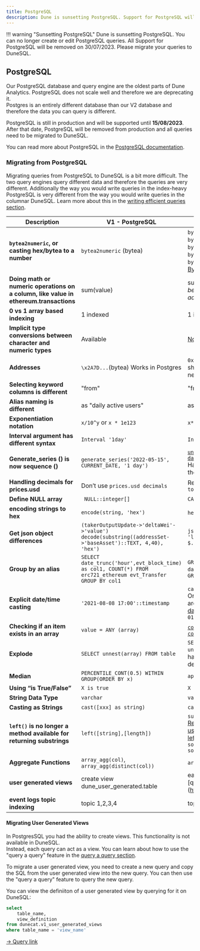 ```yaml
---
title: PostgreSQL
description: Dune is sunsetting PostgreSQL. Support for PostgreSQL will be removed on 15/07/2023. Please migrate your queries to DuneSQL.
---
```


!!! warning "Sunsetting PostgreSQL"
    Dune is sunsetting PostgreSQL. You can no longer create or edit PostgreSQL queries. All Support for PostgreSQL will be removed on 30/07/2023. Please migrate your queries to DuneSQL.

## PostgreSQL

Our PostgreSQL database and query engine are the oldest parts of Dune Analytics. PostgreSQL does not scale well and therefore we are deprecating it.  
Postgres is an entirely different database than our V2 database and therefore the data you can query is different.  

PostgreSQL is still in production and will be supported until **15/08/2023**. After that date, PostgreSQL will be removed from production and all queries need to be migrated to DuneSQL.

You can read more about PostgreSQL in the [PostgreSQL documentation](https://www.postgresql.org/docs/).

### Migrating from PostgreSQL

Migrating queries from PostgreSQL to DuneSQL is a bit more difficult. The two query engines query different data and therefore the queries are very different. Additionally the way you would write queries in the index-heavy PostgreSQL is very different from the way you would write queries in the columnar DuneSQL. Learn more about this in the [writing efficient queries section](../query/writing-efficient-queries.md).

| **Description**                                                                       | **V1 - PostgreSQL**                                                                                          | **V2 - Dune SQL**                                                                                                                                                                                                                                                                                           |
|---------------------------------------------------------------------------------------|--------------------------------------------------------------------------------------------------------------|-------------------------------------------------------------------------------------------------------------------------------------------------------------------------------------------------------------------------------------------------------------------------------------------------------------|
| **`bytea2numeric`, or casting hex/bytea to a number**                                 | `bytea2numeric` (bytea)                                                                                      | `bytearray_to_integer` (hex)   `bytearray_to_bigint` (hex)   `bytearray_to_decimal` (hex)   `bytearray_to_uint256` (hex)   `bytearray_to_int256` (hex)   More details on [Byte Array to Numeric Functions](#byte-array-to-numeric-functions)                                                                |
| **Doing math or numeric operations on a column, like value in ethereum.transactions** | sum(value)                                                                                                   | sum(cast(value as double)) *soon this won't be needed as UINT and INT columns are added automatically.*                                                                                                                                                                                                     |
| **0 vs 1 array based indexing**                                                       | 1 indexed                                                                                                    | 1 indexed                                                                                                                                                                                                                                                                                                   |
| **Implicit type conversions between character and numeric types**                     | Available                                                                                                    | [Not available](https://trino.io/docs/current/functions/conversion.html)                                                                                                                                                                                                                                    |
| **Addresses**                                                                         | `\x2A7D...`(bytea)  Works in Postgres                                                                        | `0x2a7d...` (Byte array)    No escape quotes should be used, and the literal does __not__ need to be lowercased.                                                                                                                                                                                            |
| **Selecting keyword columns is different**                                            | "from"                                                                                                       | "from"                                                                                                                                                                                                                                                                                                      |
| **Alias naming is different**                                                         | as "daily active users"                                                                                      | as "daily active users"                                                                                                                                                                                                                                                                                     |
| **Exponentiation notation**                                                           | `x/10^y` or `x * 1e123`                                                                                      | `x*power(10,y)` or `x * 1e123`                                                                                                                                                                                                                                                                              |
| **Interval argument has different syntax**                                            | `Interval '1day'`                                                                                            | `Interval '1' day`                                                                                                                                                                                                                                                                                          |
| **Generate_series () is now sequence ()**                                             | `generate_series('2022-05-15', CURRENT_DATE, '1 day')`                                                       | [`unnest(sequence(date('2022-01-01'), date('2022-02-01'), interval '7' day))`](https://dune.com/queries/1764158?d=11)   Has a 10000 values limit, and must go in the FROM statement not the SELECT.                                                                                                         |
| **Handling decimals for prices.usd**                                                  | Don’t use `prices.usd decimals`                                                                              | Replaced by `tokens_[blockchain].erc20.decimals`                                                                                                                                                                                                                                                            |
| **Define NULL array**                                                                 | ` NULL::integer[]`                                                                                           | `CAST(NULL AS ARRAY<int>))`                                                                                                                                                                                                                                                                                 |
| **encoding strings to hex**                                                           | `encode(string, 'hex')`                                                                                      | `hex(string)`  *available soon                                                                                                                                                                                                                                                                              |
| **Get json object differences**                                                       | `(takerOutputUpdate->'deltaWei'->'value') decode(substring((addressSet->'baseAsset')::TEXT, 4,40), 'hex')`   | `json_query(json_query(takerOutputUpdate, 'lax $.deltaWei' omit quotes), 'lax $.value')`                                                                                                                                                                                                                    |
| **Group by an alias**                                                                 | `SELECT date_trunc('hour',evt_block_time) as col1, COUNT(*) FROM erc721_ethereum evt_Transfer GROUP BY col1` | `GROUP BY date_trunc('hour',evt_block_time)`Or: `GROUP BY 1, 2`                                                                                                                                                                                                                                             |
| **Explicit date/time casting**                                                        | `'2021-08-08 17:00'::timestamp`                                                                              | `cast('2021-08-08 17:00' as timestamp)`  Or, `timestamp '2021-08-08 17:00'`  There are [many helper functions for casting to date/time types](https://trino.io/docs/current/functions/datetime.html?highlight=date), such as `date(‘2022-01-01’)`                                                           |
| **Checking if an item exists in an array**                                            | `value = ANY (array)`                                                                                        | [`contains(array, value)` or `contains_sequence(array, array[values])`](https://trino.io/docs/current/functions/array.html#contains)                                                                                                                                                                        |
| **Explode**                                                                           | `SELECT unnest(array) FROM table`                                                                            | `SELECT vals.val FROM table1, unnest(arrayFromTable1) as vals(val)`  you have to use `unnest` with a `cross join`, as described in this [blog post](https://theleftjoin.com/how-to-explode-arrays-with-presto/).                                                                                            |
| **Median**                                                                            | `PERCENTILE_CONT(0.5) WITHIN GROUP(ORDER BY x)`                                                              | `approx_percentile(x, 0.5)`                                                                                                                                                                                                                                                                                 |
| **Using “is True/False”**                                                             | `X is true`                                                                                                  | `X = true`                                                                                                                                                                                                                                                                                                  |
| **String Data Type**                                                                  | `varchar`                                                                                                    | `varchar`                                                                                                                                                                                                                                                                                                   |
| **Casting as Strings**                                                                | `cast([xxx] as string)`                                                                                      | `cast([xxx] as varchar)`                                                                                                                                                                                                                                                                                    |
| **`left()` is no longer a method available for returning substrings**                 | `left([string],[length])`                                                                                    | `substr([string], [start], [length])`    [Returns varchar; Positions start with 1, so use `1` for length if you want to replicate left() functionality](https://trino.io/docs/current/functions/string.html?highlight=substr#substring) `left(somestring, somenumber) -> substr(somestring, 0, somenumber)` |
| **Aggregate Functions**                                                               | `array_agg(col)`, `array_agg(distinct(col))`                                                                 | `array_agg(col)`, `array_agg(distinct(col))`                                                                                                                                                                                                                                                                |
| **user generated views**                                                              | create view dune_user_generated.table                                                                        | each query is a view, like [query_1747157](https://dune.com/queries 1747157)          |
| **event logs topic indexing**                                                         | topic 1,2,3,4                                                                                                | topic 0,1,2,3                                                                          |



#### Migrating User Generated Views

In PostgresSQL you had the ability to create views. This functionality is not available in DuneSQL.   
Instead, each query can act as a view. You can learn about how to use the "query a query" feature in the [query a query section](../query/query-a-query.md).   

To migrate a user generated view, you need to create a new query and copy the SQL from the user generated view into the new query. You can then use the "query a query" feature to query the new query.

You can view the definiiton of a user generated view by querying for it on DuneSQL:

```sql
select 
    table_name, 
    view_definition 
from dunecat.v1_user_generated_views
where table_name = 'view_name'
```

[→ Query link](https://dune.com/queries/2516791)
